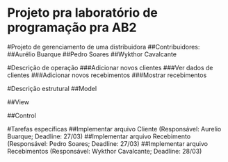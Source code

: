 # Projeto pra laboratório de programação pra AB2

#Projeto de gerenciamento de uma distribuidora 
##Contribuidores:
##Aurélio Buarque 
##Pedro Soares 
##Wykthor Cavalcante

#Descrição de operação
###Adicionar novos clientes 
###Ver dados de clientes
###Adicionar novos recebimentos
###Mostrar recebimentos

#Descrição estrutural
##Model

##View

##Control


#Tarefas específicas
##Implementar arquivo Cliente (Responsável: Aurelio Buarque; Deadline: 27/03)
##Implementar arquivo Recebimento (Responsável: Pedro Soares; Deadline: 27/03)
##Implementar arquivo Recebimentos (Responsável: Wykthor Cavalcante; Deadline: 28/03)

